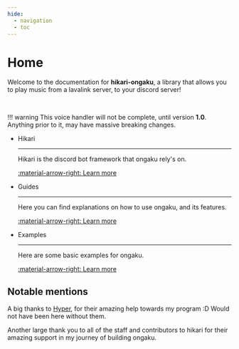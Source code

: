 ```yaml
---
hide:
  - navigation
  - toc
---
```


# Home

Welcome to the documentation for **hikari-ongaku**, a library that allows you to play music from a lavalink server, to your discord server!

<br>

!!! warning
    This voice handler will not be complete, until version **1.0**. Anything prior to it, may have massive breaking changes.

<div class="grid cards" markdown>

 -  Hikari

    ---

    Hikari is the discord bot framework that ongaku rely's on.

    [:material-arrow-right: Learn more](https://hikari-py.dev/)

 -  Guides

    ---

    Here you can find explanations on how to use ongaku, and its features.

    [:material-arrow-right: Learn more](https://hikari-py.dev/)

 -  Examples

    ---

    Here are some basic examples for ongaku.

    [:material-arrow-right: Learn more](https://github.com/MPlatypus/hikari-ongaku/tree/main/examples/)

</div>


## Notable mentions

A big thanks to [Hyper](https://github.com/hypergonial), for their amazing help towards my program :D Would not have been here without them.

Another large thank you to all of the staff and contributors to hikari for their amazing support in my journey of building ongaku.